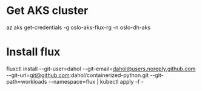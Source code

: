 # Get AKS cluster

az aks get-credentials -g oslo-aks-flux-rg -n oslo-dh-aks

# Install flux

fluxctl install --git-user=dahol --git-email=dahol@users.noreply.github.com --git-url=git@github.com:dahol/containerized-python.git --git-path=workloads --namespace=flux | kubectl apply -f -
